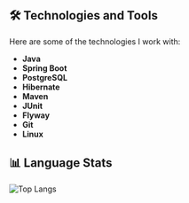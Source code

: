 

## 🛠️ Technologies and Tools

Here are some of the technologies I work with:

- **Java**
- **Spring Boot**
- **PostgreSQL**
- **Hibernate**
- **Maven**
- **JUnit**
- **Flyway**
- **Git**
- **Linux**

## 📊 Language Stats

![Top Langs](https://github-readme-stats.vercel.app/api/top-langs/?username=Kawaragi-Senju&hide_progress=true)
